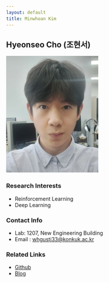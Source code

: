 ```yaml
---
layout: default
title: Minwhoan Kim
---
```


## Hyeonseo Cho (조현서)
![HyeonseoCho](../assets/img/profile_hyeonseocho.jpg)

### Research Interests 
* Reinforcement Learning
* Deep Learning

### Contact Info
* Lab: 1207, New Engineering Building
* Email : whgustj33@konkuk.ac.kr

### Related Links
* [Github](https://github.com/hyeonsio)
* [Blog]()
